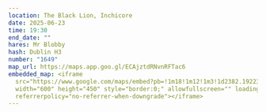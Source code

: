 ```yaml
---
location: The Black Lion, Inchicore
date: 2025-06-23
time: 19:30
end_date: ""
hares: Mr Blobby
hash: Dublin H3
number: "1649"
map_url: https://maps.app.goo.gl/ECAjztdRNvnRFTac6
embedded_map: <iframe
  src="https://www.google.com/maps/embed?pb=!1m18!1m12!1m3!1d2382.1922382053663!2d-6.325519907244675!3d53.33981490083272!2m3!1f0!2f0!3f0!3m2!1i1024!2i768!4f13.1!3m3!1m2!1s0x48670c585830e16f%3A0x459475ec8e9c4abf!2sBlack%20Lion%20Inn!5e0!3m2!1sen!2suk!4v1749134863904!5m2!1sen!2suk"
  width="600" height="450" style="border:0;" allowfullscreen="" loading="lazy"
  referrerpolicy="no-referrer-when-downgrade"></iframe>
---
```

